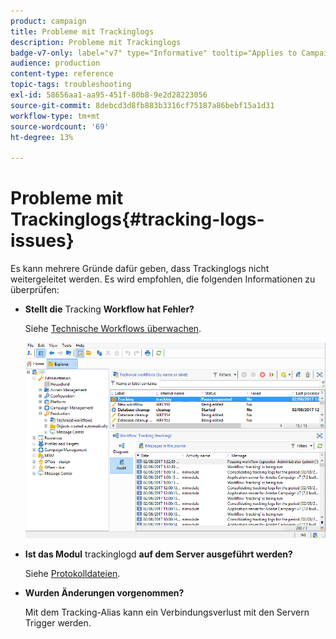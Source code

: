 ```yaml
---
product: campaign
title: Probleme mit Trackinglogs
description: Probleme mit Trackinglogs
badge-v7-only: label="v7" type="Informative" tooltip="Applies to Campaign Classic v7 only"
audience: production
content-type: reference
topic-tags: troubleshooting
exl-id: 58656aa1-aa95-451f-80b8-9e2d28223056
source-git-commit: 8debcd3d8fb883b3316cf75187a86bebf15a1d31
workflow-type: tm+mt
source-wordcount: '69'
ht-degree: 13%

---
```


# Probleme mit Trackinglogs{#tracking-logs-issues}



Es kann mehrere Gründe dafür geben, dass Trackinglogs nicht weitergeleitet werden. Es wird empfohlen, die folgenden Informationen zu überprüfen:

* **Stellt die** Tracking **Workflow hat Fehler?**

  Siehe [Technische Workflows überwachen](../../workflow/using/monitoring-technical-workflows.md).

  ![](assets/tracking_scheduled_task.png)

* **Ist das Modul** trackinglogd **auf dem Server ausgeführt werden?**

  Siehe [Protokolldateien](../../production/using/log-files.md).

* **Wurden Änderungen vorgenommen?**

  Mit dem Tracking-Alias kann ein Verbindungsverlust mit den Servern Trigger werden.
